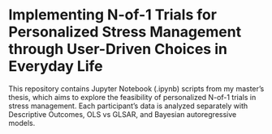 # Implementing N-of-1 Trials for Personalized Stress Management through User-Driven Choices in Everyday Life 
This repository contains Jupyter Notebook (.ipynb) scripts from my master’s thesis, which aims to explore the feasibility of personalized N-of-1 trials in stress management. Each participant’s data is analyzed separately with Descriptive Outcomes, OLS vs GLSAR, and Bayesian autoregressive models.
